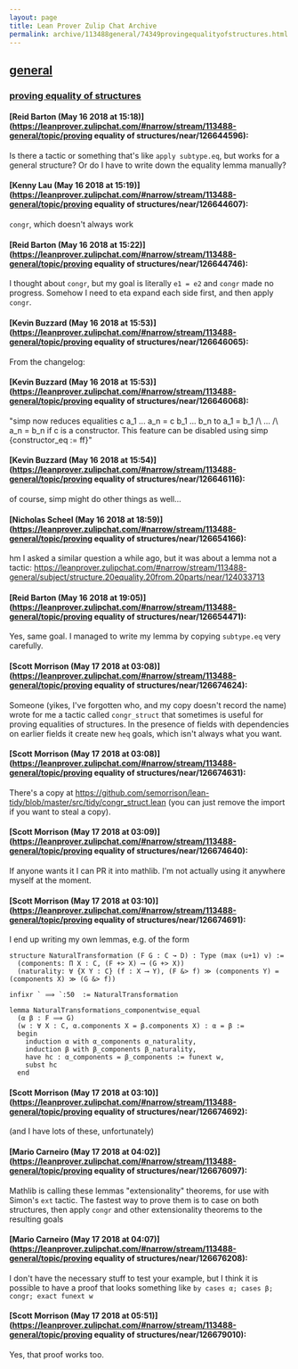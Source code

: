 ```yaml
---
layout: page
title: Lean Prover Zulip Chat Archive 
permalink: archive/113488general/74349provingequalityofstructures.html
---
```


## [general](index.html)
### [proving equality of structures](74349provingequalityofstructures.html)

#### [Reid Barton (May 16 2018 at 15:18)](https://leanprover.zulipchat.com/#narrow/stream/113488-general/topic/proving equality of structures/near/126644596):
Is there a tactic or something that's like `apply subtype.eq`, but works for a general structure? Or do I have to write down the equality lemma manually?

#### [Kenny Lau (May 16 2018 at 15:19)](https://leanprover.zulipchat.com/#narrow/stream/113488-general/topic/proving equality of structures/near/126644607):
`congr`, which doesn't always work

#### [Reid Barton (May 16 2018 at 15:22)](https://leanprover.zulipchat.com/#narrow/stream/113488-general/topic/proving equality of structures/near/126644746):
I thought about `congr`, but my goal is literally `e1 = e2` and `congr` made no progress. Somehow I need to eta expand each side first, and then apply `congr`.

#### [Kevin Buzzard (May 16 2018 at 15:53)](https://leanprover.zulipchat.com/#narrow/stream/113488-general/topic/proving equality of structures/near/126646065):
From the changelog:

#### [Kevin Buzzard (May 16 2018 at 15:53)](https://leanprover.zulipchat.com/#narrow/stream/113488-general/topic/proving equality of structures/near/126646068):
"simp now reduces equalities c a_1 ... a_n = c b_1 ... b_n to a_1 = b_1 /\ ... /\ a_n = b_n if c is a constructor. This feature can be disabled using simp {constructor_eq := ff}"

#### [Kevin Buzzard (May 16 2018 at 15:54)](https://leanprover.zulipchat.com/#narrow/stream/113488-general/topic/proving equality of structures/near/126646116):
of course, simp might do other things as well...

#### [Nicholas Scheel (May 16 2018 at 18:59)](https://leanprover.zulipchat.com/#narrow/stream/113488-general/topic/proving equality of structures/near/126654166):
hm I asked a similar question a while ago, but it was about a lemma not a tactic: https://leanprover.zulipchat.com/#narrow/stream/113488-general/subject/structure.20equality.20from.20parts/near/124033713

#### [Reid Barton (May 16 2018 at 19:05)](https://leanprover.zulipchat.com/#narrow/stream/113488-general/topic/proving equality of structures/near/126654471):
Yes, same goal. I managed to write my lemma by copying `subtype.eq` very carefully.

#### [Scott Morrison (May 17 2018 at 03:08)](https://leanprover.zulipchat.com/#narrow/stream/113488-general/topic/proving equality of structures/near/126674624):
Someone (yikes, I've forgotten who, and my copy doesn't record the name) wrote for me a tactic called `congr_struct` that sometimes is useful for proving equalities of structures. In the presence of fields with dependencies on earlier fields it create new `heq` goals, which isn't always what you want.

#### [Scott Morrison (May 17 2018 at 03:08)](https://leanprover.zulipchat.com/#narrow/stream/113488-general/topic/proving equality of structures/near/126674631):
There's a copy at <https://github.com/semorrison/lean-tidy/blob/master/src/tidy/congr_struct.lean> (you can just remove the import if you want to steal a copy).

#### [Scott Morrison (May 17 2018 at 03:09)](https://leanprover.zulipchat.com/#narrow/stream/113488-general/topic/proving equality of structures/near/126674640):
If anyone wants it I can PR it into mathlib. I'm not actually using it anywhere myself at the moment.

#### [Scott Morrison (May 17 2018 at 03:10)](https://leanprover.zulipchat.com/#narrow/stream/113488-general/topic/proving equality of structures/near/126674691):
I end up writing my own lemmas, e.g. of the form
````
structure NaturalTransformation (F G : C ↝ D) : Type (max (u+1) v) :=
  (components: Π X : C, (F +> X) ⟶ (G +> X))
  (naturality: ∀ {X Y : C} (f : X ⟶ Y), (F &> f) ≫ (components Y) = (components X) ≫ (G &> f))

infixr ` ⟹ `:50  := NaturalTransformation 

lemma NaturalTransformations_componentwise_equal
  (α β : F ⟹ G)
  (w : ∀ X : C, α.components X = β.components X) : α = β :=
  begin
    induction α with α_components α_naturality,
    induction β with β_components β_naturality,
    have hc : α_components = β_components := funext w,
    subst hc
  end
````

#### [Scott Morrison (May 17 2018 at 03:10)](https://leanprover.zulipchat.com/#narrow/stream/113488-general/topic/proving equality of structures/near/126674692):
(and I have lots of these, unfortunately)

#### [Mario Carneiro (May 17 2018 at 04:02)](https://leanprover.zulipchat.com/#narrow/stream/113488-general/topic/proving equality of structures/near/126676097):
Mathlib is calling these lemmas "extensionality" theorems, for use with Simon's `ext` tactic. The fastest way to prove them is to case on both structures, then apply `congr` and other extensionality theorems to the resulting goals

#### [Mario Carneiro (May 17 2018 at 04:07)](https://leanprover.zulipchat.com/#narrow/stream/113488-general/topic/proving equality of structures/near/126676208):
I don't have the necessary stuff to test your example, but I think it is possible to have a proof that looks something like `by cases α; cases β; congr; exact funext w`

#### [Scott Morrison (May 17 2018 at 05:51)](https://leanprover.zulipchat.com/#narrow/stream/113488-general/topic/proving equality of structures/near/126679010):
Yes, that proof works too.

